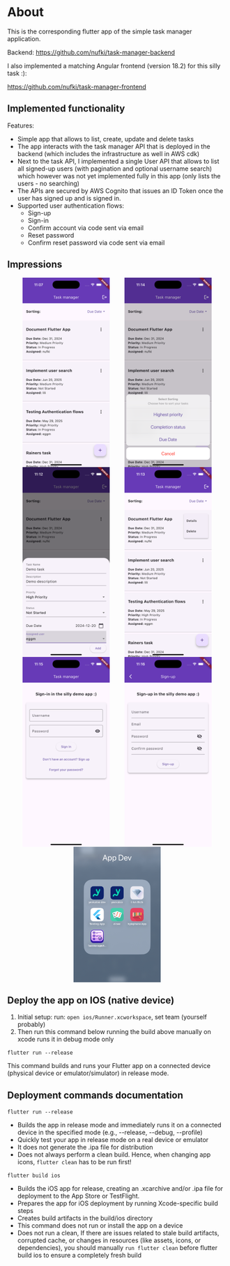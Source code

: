 # About
This is the corresponding flutter app of the simple task manager application.

Backend: https://github.com/nufki/task-manager-backend

I also implemented a matching Angular frontend (version 18.2) for this silly task :):

https://github.com/nufki/task-manager-frontend

## Implemented functionality
Features:
- Simple app that allows to list, create, update and delete tasks
- The app interacts with the task manager API that is deployed in the backend (which includes the infrastructure as well in AWS cdk)
- Next to the task API, I implemented a single User API that allows to list all signed-up users (with pagination and optional username search) 
  which however was not yet implemented fully in this app (only lists the users - no searching)
- The APIs are secured by AWS Cognito that issues an ID Token once the user has signed up and is signed in.
- Supported user authentication flows:
  - Sign-up
  - Sign-in
  - Confirm account via code sent via email
  - Reset password
  - Confirm reset password via code sent via email

## Impressions
<div style="display: flex; justify-content: space-evenly; flex-wrap: wrap;">
  <img src="images/task-overview.png" alt="Task Overview" width="200" />
  <img src="images/sort-tasks.png" alt="Sort Tasks" width="200" />
  <img src="images/create-task.png" alt="Create Task" width="200" />
  <img src="images/update-delete-task.png" alt="Update and Delete Task" width="200" />
  <img src="images/sign-in.png" alt="Sign In" width="200" />
  <img src="images/sign-up.png" alt="Sign Up" width="200" />
  <img src="images/task-manager-app-icon.png" alt="App Icon" width="200" />
</div>

## Deploy the app on IOS (native device)
1. Initial setup: run: `open ios/Runner.xcworkspace`, set team (yourself probably)
2. Then run this command below running the build above manually on xcode runs it in debug mode only
````
flutter run --release  
````
This command builds and runs your Flutter app on a connected device (physical device or emulator/simulator) in release mode.


## Deployment commands documentation

````
flutter run --release  
````
- Builds the app in release mode and immediately runs it on a connected device in the specified mode (e.g., --release, --debug, --profile)
- Quickly test your app in release mode on a real device or emulator
- It does not generate the .ipa file for distribution
- Does not always perform a clean build. Hence, when changing app icons, `flutter clean` has to be run first!


````
flutter build ios
````
- Builds the iOS app for release, creating an .xcarchive and/or .ipa file for deployment to the App Store or TestFlight.
- Prepares the app for iOS deployment by running Xcode-specific build steps
- Creates build artifacts in the build/ios directory
- This command does not run or install the app on a device
- Does not run a clean, If there are issues related to stale build artifacts, corrupted cache, or changes in resources 
  (like assets, icons, or dependencies), you should manually `run flutter clean` before flutter build ios to ensure a completely fresh build 

